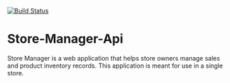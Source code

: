 [![Build Status](https://travis-ci.org/kelraf/Store-Manager-Api.svg?branch=bg-fixed-folder-structure-161419242)](https://travis-ci.org/kelraf/Store-Manager-Api)

# Store-Manager-Api
Store Manager is a web application that helps store owners manage sales and product inventory records. This application is meant for use in a single store.
